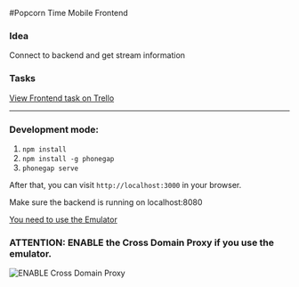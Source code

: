 #Popcorn Time Mobile Frontend

### Idea
Connect to backend and get stream information

### Tasks
[View Frontend task on Trello](https://trello.com/c/Brq3YC39/68-psd-html-mobile-app-urgent)

***

### Development mode:

 1. `npm install`
 2. `npm install -g phonegap`
 2. `phonegap serve`

After that, you can visit `http://localhost:3000` in your browser.

Make sure the backend is running on localhost:8080

[You need to use the Emulator](http://emulate.phonegap.com/?url=localhost:3000&platform=cordova-2.0.0)

### ATTENTION: ENABLE the Cross Domain Proxy if you use the emulator.

![ENABLE Cross Domain Proxy](http://i.imgur.com/2AgnoeC.png)
